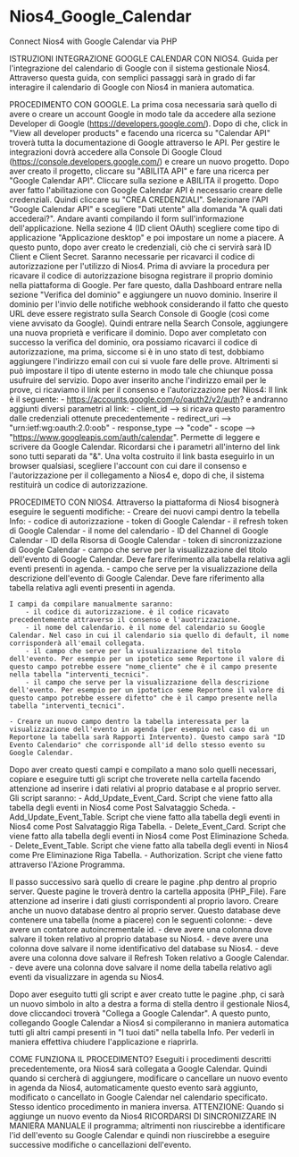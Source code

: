# Nios4_Google_Calendar
Connect Nios4 with Google Calendar via PHP

ISTRUZIONI INTEGRAZIONE GOOGLE CALENDAR CON NIOS4. 
Guida per l'integrazione del calendario di Google con il sistema gestionale Nios4.
Attraverso questa guida, con semplici passaggi sarà in grado di far interagire il calendario di Google con Nios4 in maniera automatica.

PROCEDIMENTO CON GOOGLE. 
La prima cosa necessaria sarà quello di avere o creare un account Google in modo tale da accedere alla sezione Developer di Google (https://developers.google.com/). Dopo di che, click in "View all developer products" e facendo una ricerca su "Calendar API" troverà tutta la documentazione di Google attraverso le API.
Per gestire le integrazioni dovrà accedere alla Console Di Google Cloud (https://console.developers.google.com/) e creare un nuovo progetto.
Dopo aver creato il progetto, cliccare su "ABILITA API" e fare una ricerca per "Google Calendar API". Cliccare sulla sezione e ABILITA il progetto.
Dopo aver fatto l'abilitazione con Google Calendar API è necessario creare delle credenziali. Quindi cliccare su "CREA CREDENZIALI". Selezionare l'API "Google Calendar API" e scegliere "Dati utente" alla domanda "A quali dati accederai?". Andare avanti compilando il form sull'informazione dell'applicazione. Nella sezione 4 (ID client OAuth) scegliere come tipo di applicazione "Applicazione desktop" e poi impostare un nome a piacere.
A questo punto, dopo aver creato le credenziali, ciò che ci servirà sarà ID Client e Client Secret. Saranno necessarie per ricavarci il codice di autorizzazione per l'utilizzo di Nios4.
Prima di avviare la procedura per ricavare il codice di autorizzazione bisogna registrare il proprio dominio nella piattaforma di Google. Per fare questo, dalla Dashboard entrare nella sezione "Verifica del dominio" e aggiungere un nuovo dominio. Inserire il dominio per l'invio delle notifiche webhook considerando il fatto che questo URL deve essere registrato sulla Search Console di Google (così come viene avvisato da Google). Quindi entrare nella Search Console, aggiungere una nuova proprietà e verificare il dominio.
Dopo aver completato con successo la verifica del dominio, ora possiamo ricavarci il codice di autorizzazione, ma prima, siccome si è in uno stato di test, dobbiamo aggiungere l'indirizzo email con cui si vuole fare delle prove. Altrimenti si può impostare il tipo di utente esterno in modo tale che chiunque possa usufruire del servizio.
Dopo aver inserito anche l'indirizzo email per le prove, ci ricaviamo il link per il consenso e l'autorizzazione per Nios4:
Il link è il seguente:
	- https://accounts.google.com/o/oauth2/v2/auth?
e andranno aggiunti diversi parametri al link:
	- client_id --> si ricava questo paramentro dalle credenziali ottenute precedentemente
	- redirect_uri --> "urn:ietf:wg:oauth:2.0:oob"
	- response_type --> "code"
	- scope --> "https://www.googleapis.com/auth/calendar". Permette di leggere e scrivere da Google Calendar.
Ricordarsi che i parametri all'interno del link sono tutti separati da "&".
Una volta costruito il link basta eseguirlo in un browser qualsiasi, scegliere l'account con cui dare il consenso e l'autorizzazione per il collegamento a Nios4 e, dopo di che, il sistema restituirà un codice di autorizzazione.

PROCEDIMETO CON NIOS4. 
Attraverso la piattaforma di Nios4 bisognerà eseguire le seguenti modifiche:
	- Creare dei nuovi campi dentro la tebella Info:
		- codice di autorizzazione
		- token di Google Calendar
		- il refresh token di Google Calendar
		- il nome del calendario
		- ID del Channel di Google Calendar
		- ID della Risorsa di Google Calendar
		- token di sincronizzazione di Google Calendar
		- campo che serve per la visualizzazione del titolo dell'evento di Google Calendar. Deve fare riferimento alla tabella relativa agli eventi presenti in agenda.
		- campo che serve per la visualizzazione della descrizione dell'evento di Google Calendar. Deve fare riferimento alla tabella relativa agli eventi presenti in agenda.

	I campi da compilare manualmente saranno:
		- il codice di autorizzazione. è il codice ricavato precedentemente attraverso il consenso e l'auotrizzazione.
		- il nome del calendario. è il nome del calendario su Google Calendar. Nel caso in cui il calendario sia quello di default, il nome corrisponderà all'email collegata.
		- il campo che serve per la visualizzazione del titolo dell'evento. Per esempio per un ipotetico seme Reportone il valore di questo campo potrebbe essere "nome_cliente" che è il campo presente nella tabella "interventi_tecnici".
		- il campo che serve per la visualizzazione della descrizione dell'evento. Per esempio per un ipotetico seme Reportone il valore di questo campo potrebbe essere difetto" che è il campo presente nella tabella "interventi_tecnici".

	- Creare un nuovo campo dentro la tabella interessata per la visualizzazione dell'evento in agenda (per esempio nel caso di un Reportone la tabella sarà Rapporti Intervento). Questo campo sarà "ID Evento Calendario" che corrisponde all'id dello stesso evento su Google Calendar.

Dopo aver creato questi campi e compilato a mano solo quelli necessari, copiare e eseguire tutti gli script che troverete nella cartella facendo attenzione ad inserire i dati relativi al proprio database e al proprio server. Gli script saranno:
	- Add_Update_Event_Card. Script che viene fatto alla tabella degli eventi in Nios4 come Post Salvataggio Scheda.
	- Add_Update_Event_Table. Script che viene fatto alla tabella degli eventi in Nios4 come Post Salvataggio Riga Tabella.
	- Delete_Event_Card. Script che viene fatto alla tabella degli eventi in Nios4 come Post Eliminazione Scheda.
	- Delete_Event_Table. Script che viene fatto alla tabella degli eventi in Nios4 come Pre Eliminazione Riga Tabella.
	- Authorization. Script che viene fatto attraverso l'Azione Programma.
	
Il passo successivo sarà quello di creare le pagine .php dentro al proprio server. Queste pagine le troverà dentro la cartella apposita (PHP_File). Fare attenzione ad inserire i dati giusti corrispondenti al proprio lavoro.
Creare anche un nuovo database dentro al proprio server. Questo database deve contenere una tabella (nome a piacere) con le seguenti colonne:
	- deve avere un contatore autoincrementale id.
	- deve avere una colonna dove salvare il token relativo al proprio database su Nios4.
	- deve avere una colonna dove salvare il nome identificativo del database su Nios4.
	- deve avere una colonna dove salvare il Refresh Token relativo a Google Calendar.
	- deve avere una colonna dove salvare il nome della tabella relativo agli eventi da visualizzare in agenda su Nios4.

Dopo aver eseguito tutti gli script e aver creato tutte le pagine .php, ci sarà un nuovo simbolo in alto a destra a forma di stella dentro il gestionale Nios4, dove cliccandoci troverà "Collega a Google Calendar". A questo punto, collegando Google Calendar a Nios4 si compileranno in maniera automatica tutti gli altri campi presenti in "I tuoi dati" nella tabella Info. Per vederli in maniera effettiva chiudere l'applicazione e riaprirla.

COME FUNZIONA IL PROCEDIMENTO? 
Eseguiti i procedimenti descritti precedentemente, ora Nios4 sarà collegata a Google Calendar. Quindi quando si cercherà di aggiungere, modificare o cancellare un nuovo evento in agenda da Nios4, automaticamente questo evento sarà aggiunto, modificato o cancellato in Google Calendar nel calendario specificato. Stesso identico procedimento in maniera inversa.
ATTENZIONE: Quando si aggiunge un nuovo evento da Nios4 RICORDARSI DI SINCRONIZZARE IN MANIERA MANUALE il programma; altrimenti non riuscirebbe a identificare l'id dell'evento su Google Calendar e quindi non riuscirebbe a eseguire successive modifiche o cancellazioni dell'evento.




